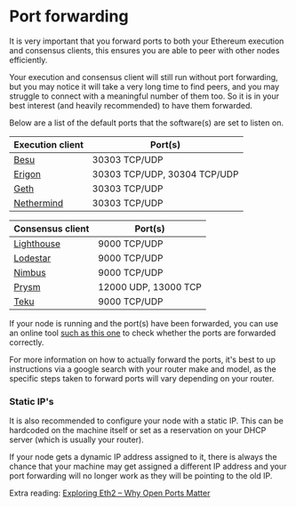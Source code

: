 # Port forwarding

It is very important that you forward ports to both your Ethereum execution and consensus clients, this ensures you are able to peer with other nodes efficiently.

Your execution and consensus client will still run without port forwarding, but you may notice it will take a very long time to find peers, and you may struggle to connect with a meaningful number of them too. So it is in your best interest (and heavily recommended) to have them forwarded.

Below are a list of the default ports that the software(s) are set to listen on.&#x20;

| Execution client                                                                                              | Port(s)                      |
| ------------------------------------------------------------------------------------------------------------- | ---------------------------- |
| [Besu](https://besu.hyperledger.org/en/stable/public-networks/how-to/connect/configure-ports/#p2p-networking) | 30303 TCP/UDP                |
| [Erigon](https://github.com/ledgerwatch/erigon#default-ports-and-protocols--firewalls)                        | 30303 TCP/UDP, 30304 TCP/UDP |
| [Geth](https://geth.ethereum.org/docs/fundamentals/security#networking-security)                              | 30303 TCP/UDP                |
| [Nethermind](https://docs.nethermind.io/nethermind/ethereum-client/configuration/network)                     | 30303 TCP/UDP                |



| Consensus client                                                                                            | Port(s)              |
| ----------------------------------------------------------------------------------------------------------- | -------------------- |
| [Lighthouse](https://lighthouse-book.sigmaprime.io/advanced\_networking.html#nat-traversal-port-forwarding) | 9000 TCP/UDP         |
| [Lodestar](https://chainsafe.github.io/lodestar/reference/cli/#beacon)                                      | 9000 TCP/UDP         |
| [Nimbus](https://nimbus.guide/networking.html)                                                              | 9000 TCP/UDP         |
| [Prysm](https://docs.prylabs.network/docs/prysm-usage/p2p-host-ip#incoming-p2p-connection-prerequisites)    | 12000 UDP, 13000 TCP |
| [Teku](https://docs.teku.consensys.net/Reference/CLI/CLI-Syntax/#p2p-port)                                  | 9000 TCP/UDP         |

If your node is running and the port(s) have been forwarded, you can use an online tool [such as this one](https://www.yougetsignal.com/tools/open-ports/) to check whether the ports are forwarded correctly.

For more information on how to actually forward the ports, it's best to up instructions via a google search with your router make and model, as the specific steps taken to forward ports will vary depending on your router.

### Static IP's

It is also recommended to configure your node with a static IP. This can be hardcoded on the machine itself or set as a reservation on your DHCP server (which is usually your router).

If your node gets a dynamic IP address assigned to it, there is always the chance that your machine may get assigned a different IP address and your port forwarding will no longer work as they will be pointing to the old IP.



Extra reading: [Exploring Eth2 – Why Open Ports Matter](https://www.symphonious.net/2021/08/14/exploring-eth2-why-open-ports-matter/)
